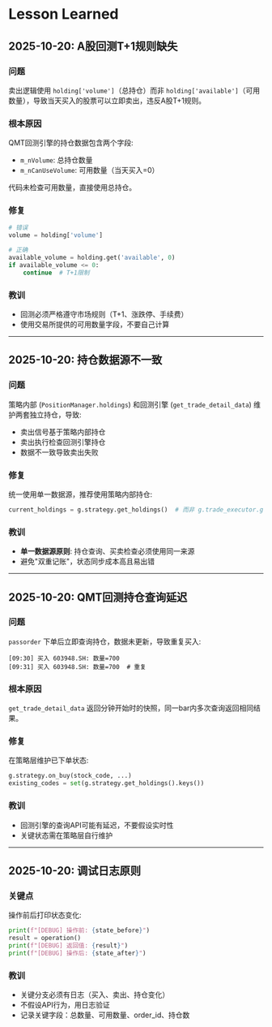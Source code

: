 # Lesson Learned

## 2025-10-20: A股回测T+1规则缺失

### 问题
卖出逻辑使用 `holding['volume']`（总持仓）而非 `holding['available']`（可用数量），导致当天买入的股票可以立即卖出，违反A股T+1规则。

### 根本原因
QMT回测引擎的持仓数据包含两个字段:
- `m_nVolume`: 总持仓数量
- `m_nCanUseVolume`: 可用数量（当天买入=0）

代码未检查可用数量，直接使用总持仓。

### 修复
```python
# 错误
volume = holding['volume']

# 正确
available_volume = holding.get('available', 0)
if available_volume <= 0:
    continue  # T+1限制
```

### 教训
- 回测必须严格遵守市场规则（T+1、涨跌停、手续费）
- 使用交易所提供的可用数量字段，不要自己计算

---

## 2025-10-20: 持仓数据源不一致

### 问题
策略内部 (`PositionManager.holdings`) 和回测引擎 (`get_trade_detail_data`) 维护两套独立持仓，导致:
- 卖出信号基于策略内部持仓
- 卖出执行检查回测引擎持仓
- 数据不一致导致卖出失败

### 修复
统一使用单一数据源，推荐使用策略内部持仓:
```python
current_holdings = g.strategy.get_holdings()  # 而非 g.trade_executor.get_holdings()
```

### 教训
- **单一数据源原则**: 持仓查询、买卖检查必须使用同一来源
- 避免"双重记账"，状态同步成本高且易出错

---

## 2025-10-20: QMT回测持仓查询延迟

### 问题
`passorder` 下单后立即查询持仓，数据未更新，导致重复买入:
```
[09:30] 买入 603948.SH: 数量=700
[09:31] 买入 603948.SH: 数量=700  # 重复
```

### 根本原因
`get_trade_detail_data` 返回分钟开始时的快照，同一bar内多次查询返回相同结果。

### 修复
在策略层维护已下单状态:
```python
g.strategy.on_buy(stock_code, ...)
existing_codes = set(g.strategy.get_holdings().keys())
```

### 教训
- 回测引擎的查询API可能有延迟，不要假设实时性
- 关键状态需在策略层自行维护

---

## 2025-10-20: 调试日志原则

### 关键点
操作前后打印状态变化:
```python
print(f"[DEBUG] 操作前: {state_before}")
result = operation()
print(f"[DEBUG] 返回值: {result}")
print(f"[DEBUG] 操作后: {state_after}")
```

### 教训
- 关键分支必须有日志（买入、卖出、持仓变化）
- 不假设API行为，用日志验证
- 记录关键字段：总数量、可用数量、order_id、持仓数

